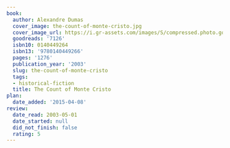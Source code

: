 ```yaml
---
book:
  author: Alexandre Dumas
  cover_image: the-count-of-monte-cristo.jpg
  cover_image_url: https://i.gr-assets.com/images/S/compressed.photo.goodreads.com/books/1309203605l/7126._SX98_.jpg
  goodreads: '7126'
  isbn10: 0140449264
  isbn13: '9780140449266'
  pages: '1276'
  publication_year: '2003'
  slug: the-count-of-monte-cristo
  tags:
  - historical-fiction
  title: The Count of Monte Cristo
plan:
  date_added: '2015-04-08'
review:
  date_read: 2003-05-01
  date_started: null
  did_not_finish: false
  rating: 5
---
```

